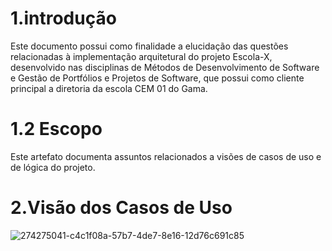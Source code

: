 # 1.introdução
Este documento possui como finalidade a elucidação das questões relacionadas à implementação arquitetural do projeto Escola-X, desenvolvido nas disciplinas de Métodos de Desenvolvimento de Software e Gestão de Portfólios e Projetos de Software, que possui como cliente principal a diretoria da escola CEM 01 do Gama.

# 1.2 Escopo
Este artefato documenta assuntos relacionados a visões de casos de uso e de lógica do projeto.

# 2.Visão dos Casos de Uso
![274275041-c4c1f08a-57b7-4de7-8e16-12d76c691c85](https://github.com/kemellyamorim/monitoria/assets/144693858/21f3be01-a18d-45a9-b21e-e844088848f8)



